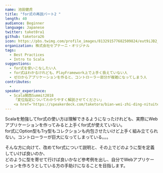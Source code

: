 ```yaml
---
name: 池田健虎
title: "for式の再説パート2 "
length: 40
audience: Beginner
language: Japanese
twitter: taket0ra1
github: taketora26
icon: https://pbs.twimg.com/profile_images/813291577682509824/eut9iJB2_400x400.jpg
organization: 株式会社セプテーニ・オリジナル
tags:
  - Best Practices
  - Intro to Scala
suggestions:
  - for式を使いこなしたい人
  - for式はわかるけれども、PlayFramework上で上手く扱えていない人
  - ゼロからアプリケーションを作ると、コントローラー部分が複雑になってしまう人
contributes:
  - 
speaker_experience:
  - Scala関西Summit2018 
    「変位指定についてわかりやすく解説させてください」
    <a href='https://speakerdeck.com/taketora/bian-wei-zhi-ding-nituitewakariyasukujie-shuo-sasetekudasai-a9b35ffb-c910-493e-a9f0-de09f6487918'>https://speakerdeck.com/taketora/bian-wei-zhi-ding-nituitewakariyasukujie-shuo-sasetekudasai-a9b35ffb-c910-493e-a9f0-de09f6487918</a>
---
```

Scalaを勉強してfor式の使い方は理解できるようになったけれども、実際にWebアプリケーションを作ってみると上手くfor式が使えていない。  
for式にOption型もTry型もコレクションも内包させたいけど上手く組み立てられない。コントローラーが巨大になってしまっている。。。  

そんな方に向けて、改めてfor式について説明と、その上でどのように型を定義していけば良いのか、  
どのように型を寄せて行けば良いかなど参考例を出し、自分でWebアプリケーションを作ろうとしている方の手助けになることを目指します。
